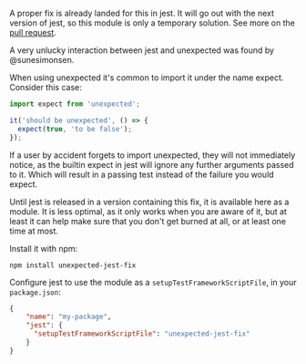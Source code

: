 A proper fix is already landed for this in jest. It will go out with the next
version of jest, so this module is only a temporary solution. See more on the
[pull request](https://github.com/facebook/jest/pull/4237).

A very unlucky interaction between jest and unexpected was found by @sunesimonsen.

When using unexpected it's common to import it under the name expect. Consider this case:

```js
import expect from 'unexpected';

it('should be unexpected', () => {
  expect(true, 'to be false');
});
```

If a user by accident forgets to import unexpected, they will not immediately
notice, as the builtin expect in jest will ignore any further arguments passed
to it. Which will result in a passing test instead of the failure you would
expect.

Until jest is released in a version containing this fix, it is available here as
a module. It is less optimal, as it only works when you are aware of it, but at
least it can help make sure that you don't get burned at all, or at least one
time at most.

Install it with npm:

```
npm install unexpected-jest-fix
```

Configure jest to use the module as a `setupTestFrameworkScriptFile`, in your
`package.json`:

```json
{
    "name": "my-package",
    "jest": {
      "setupTestFrameworkScriptFile": "unexpected-jest-fix"
    }
}
```
